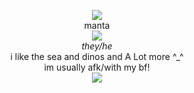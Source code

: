 <p align="center">
 <img src="https://cdn.discordapp.com/attachments/640704471042883654/992973750385508382/anchor_line2.gif"><br>
 manta<br>
 <img src="https://cdn.discordapp.com/attachments/640704471042883654/992971380289196143/swimd.gif"><br>
 <i>they/he</i><br>
 i like the sea and dinos and A Lot more ^_^<br>
 im usually afk/with my bf!<br>
 <img src="https://cdn.discordapp.com/attachments/640704471042883654/992973750385508382/anchor_line2.gif">
</p>
